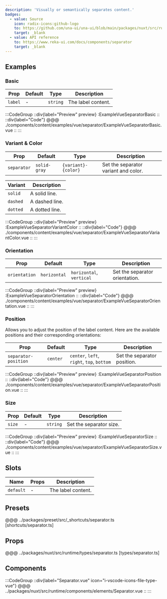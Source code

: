 ```yaml
---
description: 'Visually or semantically separates content.'
badges:
  - value: Source
    icon: radix-icons:github-logo
    to: https://github.com/una-ui/una-ui/blob/main/packages/nuxt/src/runtime/components/elements/Separator.vue
    target: _blank
  - value: API reference
    to: https://www.reka-ui.com/docs/components/separator
    target: _blank
---
```


## Examples

### Basic

| Prop    | Default | Type     | Description        |
| ------- | ------- | -------- | ------------------ |
| `label` | -       | `string` | The label content. |

:::CodeGroup
::div{label="Preview" preview}
:ExampleVueSeparatorBasic
::
::div{label="Code"}
@@@ ./components/content/examples/vue/separator/ExampleVueSeparatorBasic.vue
::
:::

### Variant & Color

| Prop        | Default      | Type                | Description                          |
| ----------- | ------------ | ------------------- | ------------------------------------ |
| `separator` | `solid-gray` | `{variant}-{color}` | Set the separator variant and color. |

| Variant  | Description    |
| -------- | -------------- |
| `solid`  | A solid line.  |
| `dashed` | A dashed line. |
| `dotted` | A dotted line. |

:::CodeGroup
::div{label="Preview" preview}
:ExampleVueSeparatorVariantColor
::
::div{label="Code"}
@@@ ./components/content/examples/vue/separator/ExampleVueSeparatorVariantColor.vue
::
:::

### Orientation

| Prop          | Default      | Type                     | Description                    |
| ------------- | ------------ | ------------------------ | ------------------------------ |
| `orientation` | `horizontal` | `horizontal`, `vertical` | Set the separator orientation. |

:::CodeGroup
::div{label="Preview" preview}
:ExampleVueSeparatorOrientation
::
::div{label="Code"}
@@@ ./components/content/examples/vue/separator/ExampleVueSeparatorOrientation.vue
::
:::

### Position

Allows you to adjust the position of the label content. Here are the available positions and their corresponding orientations:

| Prop                 | Default  | Type                                       | Description                 |
| -------------------- | -------- | ------------------------------------------ | --------------------------- |
| `separator-position` | `center` | `center`, `left`, `right`, `top`, `bottom` | Set the separator position. |

:::CodeGroup
::div{label="Preview" preview}
:ExampleVueSeparatorPosition
::
::div{label="Code"}
@@@ ./components/content/examples/vue/separator/ExampleVueSeparatorPosition.vue
::
:::

### Size

| Prop   | Default | Type     | Description             |
| ------ | ------- | -------- | ----------------------- |
| `size` | -       | `string` | Set the separator size. |

:::CodeGroup
::div{label="Preview" preview}
:ExampleVueSeparatorSize
::
::div{label="Code"}
@@@ ./components/content/examples/vue/separator/ExampleVueSeparatorSize.vue
::
:::

## Slots

| Name      | Props | Description        |
| --------- | ----- | ------------------ |
| `default` | -     | The label content. |

## Presets

@@@ ../packages/preset/src/_shortcuts/separator.ts [shortcuts/separator.ts]

## Props

@@@ ../packages/nuxt/src/runtime/types/separator.ts [types/separator.ts]

## Components

:::CodeGroup
::div{label="Separator.vue" icon="i-vscode-icons-file-type-vue"}
@@@ ../packages/nuxt/src/runtime/components/elements/Separator.vue
::
:::
